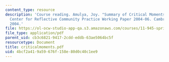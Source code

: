 ```yaml
---
content_type: resource
description: 'Course reading. Amulya, Joy. "Summary of Critical Moments Reflection."
  Center for Reflective Community Practice Working Paper 2004-06. Cambridge, MA: MIT,
  2004.'
file: https://ol-ocw-studio-app-qa.s3.amazonaws.com/courses/11-945-springfield-studio-fall-2005/4bcf2a419a59676f158e80d0c40c1ee9_criticalmoments.pdf
file_type: application/pdf
parent_uid: cb3c6821-9417-2cdd-eddb-63ae5064bc5f
resourcetype: Document
title: criticalmoments.pdf
uid: 4bcf2a41-9a59-676f-158e-80d0c40c1ee9
---
```

